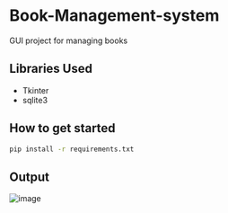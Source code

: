 # Book-Management-system

GUI project for managing books

## Libraries Used

<ul>
    <li>Tkinter</li>
    <li>sqlite3</li>
</ul>


## How to get started
```bash
pip install -r requirements.txt
```

## Output
![image](https://user-images.githubusercontent.com/77779003/177373305-8181f3f0-7983-427b-9649-aeea74ffed93.png)


